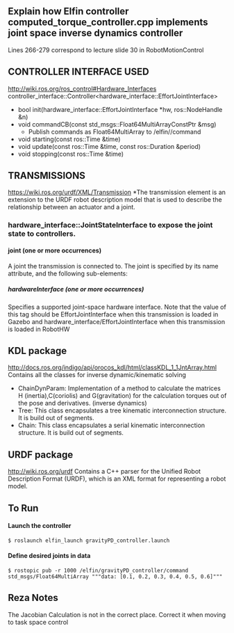 ## Explain how Elfin controller computed_torque_controller.cpp implements joint space inverse dynamics controller
Lines 266-279 correspond to lecture slide 30 in RobotMotionControl

## CONTROLLER INTERFACE USED
http://wiki.ros.org/ros_control#Hardware_Interfaces
controller_interface::Controller<hardware_interface::EffortJointInterface>
- bool init(hardware_interface::EffortJointInterface *hw, ros::NodeHandle &n)
- void commandCB(const std_msgs::Float64MultiArrayConstPtr &msg)
    -   Publish commands as Float64MultiArray to /elfin/<controller>/command
- void starting(const ros::Time &time)
- void update(const ros::Time &time, const ros::Duration &period)
- void stopping(const ros::Time &time)

## TRANSMISSIONS
https://wiki.ros.org/urdf/XML/Transmission
*The transmission element is an extension to the URDF robot description model that is used to describe the relationship between an actuator and a joint.

### hardware_interface::JointStateInterface to expose the joint state to controllers. 

#### joint (one or more occurrences)
A joint the transmission is connected to. The joint is specified by its name attribute, and the following sub-elements:
##### hardwareInterface (one or more occurrences)
Specifies a supported joint-space hardware interface. Note that the value of this tag should be EffortJointInterface when this transmission is loaded in Gazebo and hardware_interface/EffortJointInterface when this transmission is loaded in RobotHW

## KDL package
http://docs.ros.org/indigo/api/orocos_kdl/html/classKDL_1_1JntArray.html
Contains all the classes for inverse dynamic/kinematic solving 
- ChainDynParam: 
Implementation of a method to calculate the matrices H (inertia),C(coriolis) and G(gravitation) for the calculation torques out of the pose and derivatives. (inverse dynamics)
- Tree:
This class encapsulates a tree kinematic interconnection structure. It is build out of segments. 
- Chain:
This class encapsulates a serial kinematic interconnection structure. It is build out of segments.

## URDF package
http://wiki.ros.org/urdf
Contains a C++ parser for the Unified Robot Description Format (URDF), which is an XML format for representing a robot model.

## To Run
#### Launch the controller

    $ roslaunch elfin_launch gravityPD_controller.launch

#### Define desired joints in data

    $ rostopic pub -r 1000 /elfin/gravityPD_controller/command std_msgs/Float64MultiArray """data: [0.1, 0.2, 0.3, 0.4, 0.5, 0.6]"""

## Reza Notes
The Jacobian Calculation is not in the correct place. Correct it when moving to task space control

